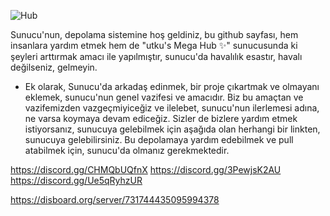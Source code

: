 ![Hub](https://i.pinimg.com/originals/55/0e/67/550e676446681498ea666c62cd626d1e.jpg)

Sunucu'nun, depolama sistemine hoş geldiniz, bu github sayfası, hem insanlara yardım etmek hem de "utku's Mega Hub ✨" sunucusunda ki şeyleri arttırmak amacı ile yapılmıştır, sunucu'da havalılık esastır, havalı değilseniz, gelmeyin.
  - Ek olarak, 
Sunucu'da arkadaş edinmek, bir proje çıkartmak ve olmayanı eklemek, sunucu'nun genel vazifesi ve amacıdır.
Biz bu amaçtan ve vazifemizden vazgeçmiyiceğiz ve ilelebet, sunucu'nun ilerlemesi adına, ne varsa koymaya devam ediceğiz.
Sizler de bizlere yardım etmek istiyorsanız, sunucuya gelebilmek için aşağıda olan herhangi bir linkten, sunucuya gelebilirsiniz.
  Bu depolamaya yardım edebilmek ve pull atabilmek için, sunucu'da olmanız gerekmektedir.

https://discord.gg/CHMQbUQfnX
https://discord.gg/3PewjsK2AU
https://discord.gg/Ue5qRyhzUR

https://disboard.org/server/731744435095994378
